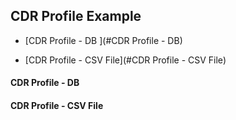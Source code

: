 ## CDR Profile Example

* [CDR Profile - DB ](#CDR Profile - DB)

* [CDR Profile - CSV File](#CDR Profile - CSV File)

#### CDR Profile - DB


#### CDR Profile - CSV File